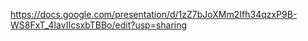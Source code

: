 https://docs.google.com/presentation/d/1zZ7bJoXMm2Ifh34qzxP9B-WS8FxT_4IavIIcsxbTBBo/edit?usp=sharing
